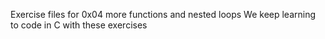 Exercise files for 0x04 more functions and nested loops
We keep learning to code in C with these exercises